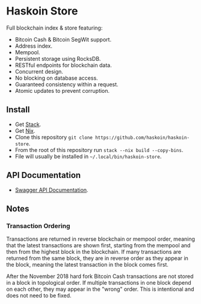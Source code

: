 # Haskoin Store

Full blockchain index & store featuring:

- Bitcoin Cash & Bitcoin SegWit support.
- Address index.
- Mempool.
- Persistent storage using RocksDB.
- RESTful endpoints for blockchain data.
- Concurrent design.
- No blocking on database access.
- Guaranteed consistency within a request.
- Atomic updates to prevent corruption.


## Install

* Get [Stack](https://haskell-lang.org/get-started).
* Get [Nix](https://nixos.org/nix/).
* Clone this repository `git clone https://github.com/haskoin/haskoin-store`.
* From the root of this repository run `stack --nix build --copy-bins`.
* File will usually be installed in `~/.local/bin/haskoin-store`.


## API Documentation

* [Swagger API Documentation](https://btc.haskoin.com/).

## Notes

### Transaction Ordering
Transactions are returned in reverse blockchain or mempool order, meaning that the latest transactions are shown first, starting from the mempool and then from the highest block in the blockchain. If many transactions are returned from the same block, they are in reverse order as they appear in the block, meaning the latest transaction in the block comes first.

After the November 2018 hard fork Bitcoin Cash transactions are not stored in a block in topological order. If multiple transactions in one block depend on each other, they may appear in the "wrong" order. This is intentional and does not need to be fixed.
